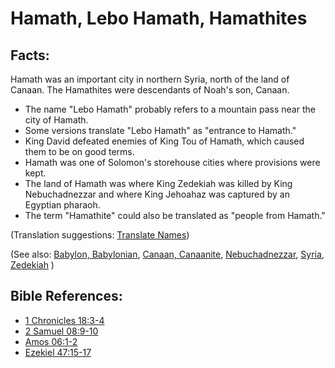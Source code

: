 # Hamath, Lebo Hamath, Hamathites #

## Facts: ##

Hamath was an important city in northern Syria, north of the land of Canaan. The Hamathites were descendants of Noah's son, Canaan.

* The name "Lebo Hamath" probably refers to a mountain pass near the city of Hamath.
* Some versions translate "Lebo Hamath" as "entrance to Hamath."
* King David defeated enemies of King Tou of Hamath, which caused them to be on good terms.
* Hamath was one of Solomon's storehouse cities where provisions were kept.
* The land of Hamath was where King Zedekiah was killed by King Nebuchadnezzar and where King Jehoahaz was captured by an Egyptian pharaoh.
* The term "Hamathite" could also be translated as "people from Hamath."
 

(Translation suggestions: [Translate Names](https://git.door43.org/Door43/en-ta-translate-vol1/src/master/content/translate_names.md))

(See also: [Babylon, Babylonian](../other/babylon.md), [Canaan, Canaanite](../other/canaan.md), [Nebuchadnezzar](../other/nebuchadnezzar.md), [Syria](../other/syria.md), [Zedekiah](../other/zedekiah.md) )

## Bible References: ##

* [1 Chronicles 18:3-4](https://door43.org/en/bible/notes/1ch/18/03)
* [2 Samuel 08:9-10](https://door43.org/en/bible/notes/2sa/08/09)
* [Amos 06:1-2](https://door43.org/en/bible/notes/amo/06/01)
* [Ezekiel 47:15-17](https://door43.org/en/bible/notes/ezk/47/15)

